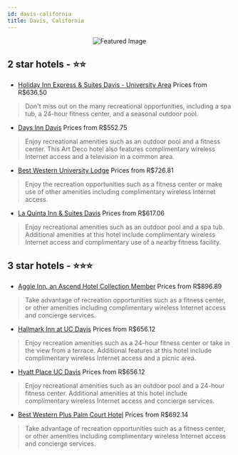 ```yaml
---
id: davis-california
title: Davis, California
---
```


<center><img src="https://i.travelapi.com/hotels/2000000/1150000/1145000/1144947/33463f0b_z.jpg" alt="Featured Image" /></center>


##  2 star hotels - ⭐️⭐️

-    [Holiday Inn Express & Suites Davis - University Area](https://us.hurb.com/hotels/davis/holiday-inn-express-suites-davis-university-area-JNP-JP443843?cmp=18055) Prices from R$636.50
   > Don't miss out on the many recreational opportunities, including a spa tub, a 24-hour fitness center, and a seasonal outdoor pool.
-    [Days Inn Davis](https://us.hurb.com/hotels/davis/days-inn-davis-JNP-JP149042?cmp=18055) Prices from R$552.75
   > Enjoy recreational amenities such as an outdoor pool and a fitness center. This Art Deco hotel also features complimentary wireless Internet access and a television in a common area.
-    [Best Western University Lodge](https://us.hurb.com/hotels/davis/best-western-university-lodge-JNP-JP782615?cmp=18055) Prices from R$726.81
   > Enjoy the recreation opportunities such as a fitness center or make use of other amenities including complimentary wireless Internet access.
-    [La Quinta Inn & Suites Davis](https://us.hurb.com/hotels/davis/la-quinta-inn-suites-davis-JNP-JP987051?cmp=18055) Prices from R$617.06
   > Enjoy recreational amenities such as an outdoor pool and a spa tub. Additional amenities at this hotel include complimentary wireless Internet access and complimentary use of a nearby fitness facility.

##  3 star hotels - ⭐️⭐️⭐️

-    [Aggie Inn, an Ascend Hotel Collection Member](https://us.hurb.com/hotels/davis/aggie-inn-an-ascend-hotel-collection-member-JNP-JP078721?cmp=18055) Prices from R$896.89
   > Take advantage of recreation opportunities such as a fitness center, or other amenities including complimentary wireless Internet access and concierge services.
-    [Hallmark Inn at UC Davis](https://us.hurb.com/hotels/davis/hallmark-inn-at-uc-davis-JNP-JP064373?cmp=18055) Prices from R$656.12
   > Enjoy recreation amenities such as a 24-hour fitness center or take in the view from a terrace. Additional features at this hotel include complimentary wireless Internet access and a picnic area.
-    [Hyatt Place UC Davis](https://us.hurb.com/hotels/davis/hyatt-place-uc-davis-JNP-JP192971?cmp=18055) Prices from R$656.12
   > Enjoy recreational amenities such as an outdoor pool and a 24-hour fitness center. Additional amenities at this hotel include complimentary wireless Internet access and concierge services.
-    [Best Western Plus Palm Court Hotel](https://us.hurb.com/hotels/davis/best-western-plus-palm-court-hotel-JNP-JP187191?cmp=18055) Prices from R$692.14
   > Take advantage of recreation opportunities such as a fitness center, or other amenities including complimentary wireless Internet access and concierge services.
